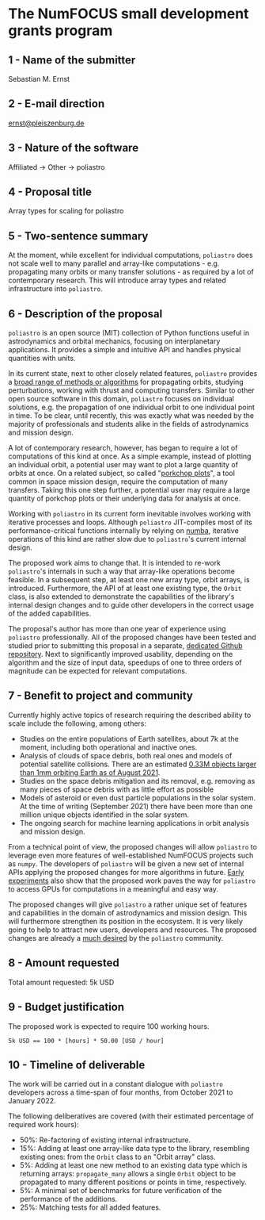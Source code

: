 The NumFOCUS small development grants program
=============================================

1 - Name of the submitter
---------------------

Sebastian M. Ernst


2 - E-mail direction
--------------------

ernst@pleiszenburg.de


3 - Nature of the software
--------------------------

Affiliated -> Other -> poliastro


4 - Proposal title
------------------

Array types for scaling for poliastro


5 - Two-sentence summary
------------------------

At the moment, while excellent for individual computations, `poliastro` does not scale well to many parallel and array-like computations - e.g. propagating many orbits or many transfer solutions - as required by a lot of contemporary research. This will introduce array types and related infrastructure into `poliastro`.


6 - Description of the proposal
-------------------------------

`poliastro` is an open source (MIT) collection of Python functions useful in
astrodynamics and orbital mechanics, focusing on interplanetary applications. It provides a simple and intuitive API and handles physical quantities with units.

In its current state, next to other closely related features, `poliastro` provides a [broad range of methods or algorithms](https://docs.poliastro.space/en/stable/quickstart.html) for propagating orbits, studying perturbations, working with thrust and computing transfers. Similar to other open source software in this domain, `poliastro` focuses on individual solutions, e.g. the propagation of one individual orbit to one individual point in time. To be clear, until recently, this was exactly what was needed by the majority of professionals and students alike in the fields of astrodynamics and mission design.

A lot of contemporary research, however, has began to require a lot of computations of this kind at once. As a simple example, instead of plotting an individual orbit, a potential user may want to plot a large quantity of orbits at once. On a related subject, so called "[porkchop plots](https://docs.poliastro.space/en/stable/examples/Porkchops%20with%20poliastro.html)", a tool common in space mission design, require the computation of many transfers. Taking this one step further, a potential user may require a large quantity of porkchop plots or their underlying data for analysis at once.

Working with `poliastro` in its current form inevitable involves working with iterative processes and loops. Although `poliastro` JIT-compiles most of its performance-critical functions internally by relying on [numba](https://numba.pydata.org/), iterative operations of this kind are rather slow due to `poliastro`'s current internal design.

The proposed work aims to change that. It is intended to re-work `poliastro`'s internals in such a way that array-like operations become feasible. In a subsequent step, at least one new array type, orbit arrays, is introduced. Furthermore, the API of at least one existing type, the `Orbit` class, is also extended to demonstrate the capabilities of the library's internal design changes and to guide other developers in the correct usage of the added capabilities.

The proposal's author has more than one year of experience using `poliastro` professionally. All of the proposed changes have been tested and studied prior to submitting this proposal in a separate, [dedicated Github repository](https://github.com/pleiszenburg/bulk_lambert). Next to significantly improved usability, depending on the algorithm and the size of input data, speedups of one to three orders of magnitude can be expected for relevant computations.

7 - Benefit to project and community
-------------------------------------

Currently highly active topics of research requiring the described ability to scale include the following, among others:

- Studies on the entire populations of Earth satellites, about 7k at the moment, including both operational and inactive ones.
- Analysis of clouds of space debris, both real ones and models of potential satellite collisions. There are an estimated [0.33M objects larger than 1mm orbiting Earth as of August 2021](https://www.esa.int/Safety_Security/Space_Debris/Space_debris_by_the_numbers).
- Studies on the space debris mitigation and its removal, e.g. removing as many pieces of space debris with as little effort as possible
- Models of asteroid or even dust particle populations in the solar system. At the time of writing (September 2021) there have been more than one million unique objects identified in the solar system.
- The ongoing search for machine learning applications in orbit analysis and mission design.

From a technical point of view, the proposed changes will allow `poliastro` to leverage even more features of well-established NumFOCUS projects such as `numpy`. The developers of `poliastro` will be given a new set of internal APIs applying the proposed changes for more algorithms in future. [Early experiments](https://github.com/pleiszenburg/bulk_lambert/tree/master/bulk_lambert/cuda) also show that the proposed work paves the way for `poliastro` to access GPUs for computations in a meaningful and easy way.

The proposed changes will give `poliastro` a rather unique set of features and capabilities in the domain of astrodynamics and mission design. This will furthermore strengthen its position in the ecosystem. It is very likely going to help to attract new users, developers and resources. The proposed changes are already a [much desired](https://github.com/poliastro/poliastro/issues/1008) by the `poliastro` community.


8 - Amount requested
--------------------

Total amount requested: 5k USD


9 - Budget justification
------------------------

The proposed work is expected to require 100 working hours.

`5k USD == 100 * [hours] * 50.00 [USD / hour]`


10 - Timeline of deliverable
-----------------------------

The work will be carried out in a constant dialogue with `poliastro` developers across a time-span of four months, from October 2021 to January 2022.

The following deliberatives are covered (with their estimated percentage of required work hours):

* 50%: Re-factoring of existing internal infrastructure.
* 15%: Adding at least one array-like data type to the library, resembling existing ones: from the `Orbit` class to an "Orbit array" class.
* 5%: Adding at least one new method to an existing data type which is returning arrays: `propagate_many` allows a single `Orbit` object to be propagated to many different positions or points in time, respectively.
* 5%: A minimal set of benchmarks for future verification of the performance of the additions.
* 25%: Matching tests for all added features.
